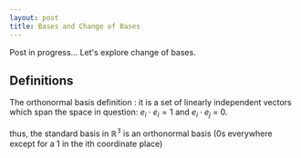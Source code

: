 ```yaml
---
layout: post 
title: Bases and Change of Bases
---
```


Post in progress...
Let's explore change of bases. 

## Definitions
The orthonormal basis definition :
it is a set of linearly independent vectors which span the space in question:
 $e_i \cdot e_i = 1$ and $e_i \cdot e_j$ = 0. 

thus, the standard basis in $\mathbb{R^3}$ is an orthonormal basis (0s everywhere except for a 1 in the ith coordinate place)

<!-- Question : WHY are there truly infinite bases for $\mathbb{R^3}$? -->